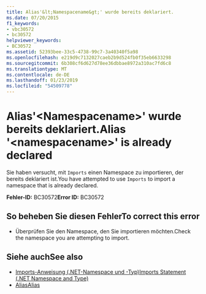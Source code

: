```yaml
---
title: Alias'&lt;Namespacename&gt;' wurde bereits deklariert.
ms.date: 07/20/2015
f1_keywords:
- vbc30572
- bc30572
helpviewer_keywords:
- BC30572
ms.assetid: 52393bee-33c5-4738-99c7-3a40340f5a98
ms.openlocfilehash: e219d9c7132027caeb2b9d524fb0f35eb6633298
ms.sourcegitcommit: 6b308cf6d627d78ee36dbbae8972a310ac7fd6c8
ms.translationtype: MT
ms.contentlocale: de-DE
ms.lasthandoff: 01/23/2019
ms.locfileid: "54509778"
---
```

# <a name="alias-ltnamespacenamegt-is-already-declared"></a><span data-ttu-id="424bb-102">Alias'&lt;Namespacename&gt;' wurde bereits deklariert.</span><span class="sxs-lookup"><span data-stu-id="424bb-102">Alias '&lt;namespacename&gt;' is already declared</span></span>
<span data-ttu-id="424bb-103">Sie haben versucht, mit `Imports` einen Namespace zu importieren, der bereits deklariert ist.</span><span class="sxs-lookup"><span data-stu-id="424bb-103">You have attempted to use `Imports` to import a namespace that is already declared.</span></span>  
  
 <span data-ttu-id="424bb-104">**Fehler-ID:** BC30572</span><span class="sxs-lookup"><span data-stu-id="424bb-104">**Error ID:** BC30572</span></span>  
  
## <a name="to-correct-this-error"></a><span data-ttu-id="424bb-105">So beheben Sie diesen Fehler</span><span class="sxs-lookup"><span data-stu-id="424bb-105">To correct this error</span></span>  
  
-   <span data-ttu-id="424bb-106">Überprüfen Sie den Namespace, den Sie importieren möchten.</span><span class="sxs-lookup"><span data-stu-id="424bb-106">Check the namespace you are attempting to import.</span></span>  
  
## <a name="see-also"></a><span data-ttu-id="424bb-107">Siehe auch</span><span class="sxs-lookup"><span data-stu-id="424bb-107">See also</span></span>
- [<span data-ttu-id="424bb-108">Imports-Anweisung (.NET-Namespace und -Typ)</span><span class="sxs-lookup"><span data-stu-id="424bb-108">Imports Statement (.NET Namespace and Type)</span></span>](../../visual-basic/language-reference/statements/imports-statement-net-namespace-and-type.md)
- [<span data-ttu-id="424bb-109">Alias</span><span class="sxs-lookup"><span data-stu-id="424bb-109">Alias</span></span>](../../visual-basic/language-reference/statements/alias-clause.md)
